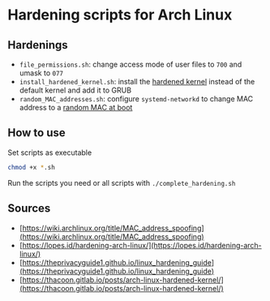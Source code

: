 # Hardening scripts for Arch Linux

## Hardenings

- `file_permissions.sh`: change access mode of user files to `700` and umask to `077`
- `install_hardened_kernel.sh`: install the [hardened kernel](https://security.archlinux.org/package/linux-hardened) instead of the default kernel and add it to GRUB
- `random_MAC_addresses.sh`: configure `systemd-networkd` to change MAC address to a [random MAC at boot](https://wiki.archlinux.org/title/MAC_address_spoofing#systemd-networkd)

## How to use

Set scripts as executable

```bash
chmod +x *.sh
```

Run the scripts you need or all scripts with `./complete_hardening.sh`

## Sources

- [https://wiki.archlinux.org/title/MAC_address_spoofing](https://wiki.archlinux.org/title/MAC_address_spoofing)
- [https://lopes.id/hardening-arch-linux/](https://lopes.id/hardening-arch-linux/)
- [https://theprivacyguide1.github.io/linux_hardening_guide](https://theprivacyguide1.github.io/linux_hardening_guide)
- [https://thacoon.gitlab.io/posts/arch-linux-hardened-kernel/](https://thacoon.gitlab.io/posts/arch-linux-hardened-kernel/)

